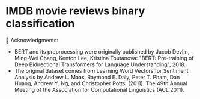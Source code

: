 # IMDB movie reviews binary classification

🌟 Acknowledgments:
- BERT and its preprocessing were originally published by Jacob Devlin, Ming-Wei Chang, Kenton Lee, Kristina Toutanova: "BERT: Pre-training of Deep Bidirectional Transformers for Language Understanding", 2018.
- The original dataset comes from Learning Word Vectors for Sentiment Analysis by Andrew L. Maas, Raymond E. Daly, Peter T. Pham, Dan Huang, Andrew Y. Ng, and Christopher Potts. (2011). The 49th Annual Meeting of the Association for Computational Linguistics (ACL 2011).
